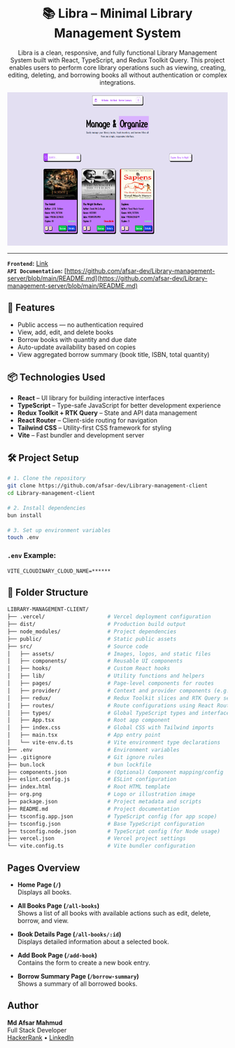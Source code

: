 <h1 align="center">📚 Libra – Minimal Library Management System</h1>

<p align="center">Libra is a clean, responsive, and fully functional Library Management System built with React, TypeScript, and Redux Toolkit Query. This project enables users to perform core library operations such as viewing, creating, editing, deleting, and borrowing books all without authentication or complex integrations.
</p>

<img src="./org.png" alt="Libra – Minimal Library Management System" width="100%" height="350"/>

---

**`Frontend`:** [Link](https://library-management-client-tau.vercel.app)  
**`API Documentation`:** [https://github.com/afsar-dev/Library-management-server/blob/main/README.md](https://github.com/afsar-dev/Library-management-server/blob/main/README.md)  

## 🚀 Features

- Public access — no authentication required
- View, add, edit, and delete books
- Borrow books with quantity and due date
- Auto-update availability based on copies
- View aggregated borrow summary (book title, ISBN, total quantity)

## 📦 Technologies Used

- **React** – UI library for building interactive interfaces
- **TypeScript** – Type-safe JavaScript for better development experience
- **Redux Toolkit + RTK Query** – State and API data management
- **React Router** – Client-side routing for navigation
- **Tailwind CSS** – Utility-first CSS framework for styling
- **Vite** – Fast bundler and development server

## 🛠️ Project Setup

```bash
# 1. Clone the repository
git clone https://github.com/afsar-dev/Library-management-client
cd Library-management-client

# 2. Install dependencies
bun install

# 3. Set up environment variables
touch .env
```

### `.env` Example:

```
VITE_CLOUDINARY_CLOUD_NAME=******
```

## 📂 Folder Structure

```sh
LIBRARY-MANAGEMENT-CLIENT/
├── .vercel/                    # Vercel deployment configuration
├── dist/                       # Production build output
├── node_modules/               # Project dependencies
├── public/                     # Static public assets
├── src/                        # Source code
│   ├── assets/                 # Images, logos, and static files
│   ├── components/             # Reusable UI components
│   ├── hooks/                  # Custom React hooks
│   ├── lib/                    # Utility functions and helpers
│   ├── pages/                  # Page-level components for routes
│   ├── provider/               # Context and provider components (e.g., Redux Provider)
│   ├── redux/                  # Redux Toolkit slices and RTK Query setup
│   ├── routes/                 # Route configurations using React Router
│   ├── types/                  # Global TypeScript types and interfaces
│   ├── App.tsx                 # Root app component
│   ├── index.css               # Global CSS with Tailwind imports
│   ├── main.tsx                # App entry point
│   └── vite-env.d.ts           # Vite environment type declarations
├── .env                        # Environment variables
├── .gitignore                  # Git ignore rules
├── bun.lock                    # bun lockfile
├── components.json             # (Optional) Component mapping/config
├── eslint.config.js            # ESLint configuration
├── index.html                  # Root HTML template
├── org.png                     # Logo or illustration image
├── package.json                # Project metadata and scripts
├── README.md                   # Project documentation
├── tsconfig.app.json           # TypeScript config (for app scope)
├── tsconfig.json               # Base TypeScript configuration
├── tsconfig.node.json          # TypeScript config (for Node usage)
├── vercel.json                 # Vercel project settings
└── vite.config.ts              # Vite bundler configuration
```

## Pages Overview

- **Home Page (`/`)**  
  Displays all books.

- **All Books Page (`/all-books`)**  
  Shows a list of all books with available actions such as edit, delete, borrow, and view.

- **Book Details Page (`/all-books/:id`)**  
  Displays detailed information about a selected book.

- **Add Book Page (`/add-book`)**  
  Contains the form to create a new book entry.

- **Borrow Summary Page (`/borrow-summary`)**  
  Shows a summary of all borrowed books.

## Author

**Md Afsar Mahmud**  
Full Stack Developer  
[HackerRank](https://www.hackerrank.com/profile/mdafsar) •
[LinkedIn](https://www.linkedin.com/in/md-afsar-mahmud)

